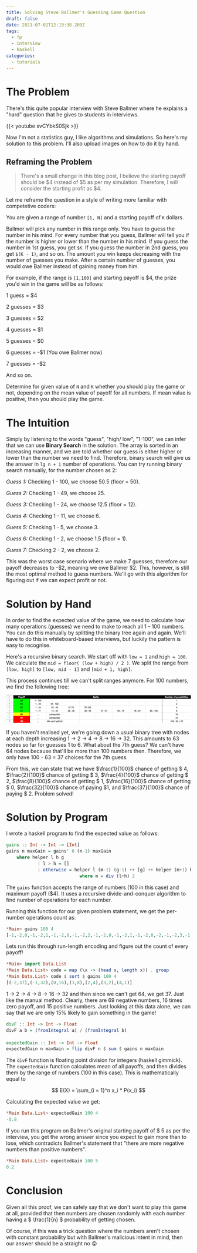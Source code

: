 ```yaml
---
title: Solving Steve Ballmer's Guessing Game Question
draft: false
date: 2021-07-02T12:19:38.209Z
tags:
  - fp
  - interview
  - haskell
categories:
  - tutorials
---
```

# The Problem

There's this quite popular interview with Steve Ballmer where he explains a "hard" question that he gives to students in interviews.

{{< youtube svCYbkS0Sjk >}}

Now I'm not a statistics guy, I like algorithms and simulations. So here's my solution to this problem. I'll also upload images on how to do it by hand.

## Reframing the Problem

> There's a small change in this blog post, I believe the starting payoff should be $4 instead of $5 as per my simulation. Therefore, I will consider the starting profit as $4.

Let me reframe the question in a style of writing more familiar with competetive coders:

You are given a range of number `[1, N]` and a starting payoff of `K` dollars.

Ballmer will pick any number in this range only. You have to guess the number in his mind. For every number that you guess, Ballmer will tell you if the number is higher or lower than the number in his mind. If you guess the number in 1st guess, you get `$K`. If you guess the number in 2nd guess, you get `$(K - 1)`, and so on. The amount you win keeps decreasing with the number of guesses you make. After a certain number of guesses, you would owe Ballmer instead of gaining money from him.

For example, if the range is `[1,100]` and starting payoff is $4, the prize you'd win in the game will be as follows:

1 guess = $4

2 guesses = $3

3 guesses = $2

4 guesses = $1

5 guesses = $0

6 guesses = -$1 (You owe Ballmer now)

7 guesses = -$2

And so on.

Determine for given value of `N` and `K` whether you should play the game or not, depending on the mean value of payoff for all numbers. If mean value is positive, then you should play the game.

# The Intuition

Simply by listening to the words "guess", "high/ low", "1-100", we can infer that we can use **Binary Search** in the solution. The array is sorted in an increasing manner, and we are told whether our guess is either higher or lower than the number we need to find. Therefore, binary search will give us the answer in `lg n + 1` number of operations. You can try running binary search manually, for the number chosen as 2:

*Guess 1:* Checking 1 - 100, we choose 50.5 (floor = 50).

*Guess 2:* Checking 1 - 49, we choose 25.

*Guess 3:* Checking 1 - 24, we choose 12.5 (floor = 12).

*Guess 4:* Checking 1 - 11, we choose 6.

*Guess 5:* Checking 1 - 5, we choose 3.

*Guess 6:* Checking 1 - 2, we choose 1.5 (floor = 1).

*Guess 7:* Checking 2 - 2, we choose 2.

This was the worst case scenario where we make 7 guesses, therefore our payoff decreases to -\$2, meaning we owe Ballmer \$2. This, however, is still the most optimal method to guess numbers. We'll go with this algorithm for figuring out if we can expect profit or not.

# Solution by Hand

In order to find the expected value of the game, we need to calculate how many operations (guesses) we need to make to reach all 1 - 100 numbers. You can do this manually by splitting the binary tree again and again. We'll have to do this in whiteboard-based interviews, but luckily the pattern is easy to recognise.

Here's a recursive binary search. We start off with `low = 1` and `high = 100`. We calculate the `mid = floor( (low + high) / 2 )`. We split the range from `[low, high]` to `[low, mid - 1]` and `[mid + 1, high]`. 

This process continues till we can't split ranges anymore. For 100 numbers, we find the following tree:

![Excel sheet showing relation 1->2->4->8->16->32 then 100-63 = 37](/uploads/ballmermanual.png "Recursive Binary Search")

If you haven't realised yet, we're going down a usual binary tree with nodes at each depth increasing 1 -> 2 -> 4 -> 8 -> 16 -> 32. This amounts to 63 nodes so far for guesses 1 to 6. What about the 7th guess? We can't have 64 nodes because that'll be more than 100 numbers then. Therefore, we only have 100 - 63 = 37 choices for the 7th guess.

From this, we can state that we have $\frac{1}{100}$ chance of getting $ 4, $\frac{2}{100}$ chance of getting $ 3, $\frac{4}{100}$ chance of getting $ 2, $\frac{8}{100}$ chance of getting $ 1, $\frac{16}{100}$ chance of getting $ 0, $\frac{32}{100}$ chance of paying \$1, and $\frac{37}{100}$ chance of paying $ 2. Problem solved!

# Solution by Program

I wrote a haskell program to find the expected value as follows:

```haskell
gains :: Int -> Int -> [Int]
gains n maxGain = gains' 0 (n-1) maxGain
    where helper l h g
            | l > h = []
            | otherwise = helper l (m-1) (g-1) ++ [g] ++ helper (m+1) h (g-1)
                            where m = div (l+h) 2
```

The `gains` function accepts the range of numbers (100 in this case) and maximum payoff ($4). It uses a recursive divide-and-conquer algorithm to find number of operations for each number.

Running this function for our given problem statement, we get the per-number operations count as:

```haskell
*Main> gains 100 4
[-1,-2,0,-1,-2,1,-1,-2,0,-1,-2,2,-1,-2,0,-1,-2,1,-1,-2,0,-2,-1,-2,3,-1,-2,0,-1,-2,1,-1,-2,0,-1,-2,2,-1,-2,0,-1,-2,1,-1,-2,0,-2,-1,-2,4,-1,-2,0,-1,-2,1,-1,-2,0,-1,-2,2,-1,-2,0,-1,-2,1,-1,-2,0,-2,-1,-2,3,-1,-2,0,-1,-2,1,-1,-2,0,-2,-1,-2,2,-1,-2,0,-1,-2,1,-1,-2,0,-2,-1,-2]
```

Lets run this through run-length encoding and figure out the count of every payoff!

```haskell
*Main> import Data.List
*Main Data.List> code = map (\x -> (head x, length x)) . group
*Main Data.List> code $ sort $ gains 100 4
[(-2,37),(-1,32),(0,16),(1,8),(2,4),(3,2),(4,1)]
```

1 -> 2 -> 4 -> 8 -> 16 -> 32 and then since we can't get 64, we get 37.  Just like the manual method. Clearly, there are 69 negative numbers, 16 times zero payoff, and 15 positive numbers. Just looking at this data alone, we can say that we are only 15% likely to gain something in the game!

```haskell
divF :: Int -> Int -> Float
divF a b = (fromIntegral a) / (fromIntegral b)

expectedGain :: Int -> Int -> Float
expectedGain n maxGain = flip divF n $ sum $ gains n maxGain
```

The `divF` function is floating point division for integers (haskell gimmick). The `expectedGain` function calculates mean of all payoffs, and then divides them by the range of numbers (100 in this case). This is mathematically equal to

$$ E(X) = \sum_{i = 1}^n x_i * P(x_i) $$

Calculating the expected value we get:

```haskell
*Main Data.List> expectedGain 100 4
-0.8
```

If you run this program on Ballmer's original starting payoff of $ 5 as per the interview, you get the wrong answer since you expect to gain more than to lose, which contradicts Ballmer's statement that "there are more negative numbers than positive numbers".

```haskell
*Main Data.List> expectedGain 100 5
0.2
```

# Conclusion

Given all this proof, we can safely say that we don't want to play this game at all, provided that then numbers are chosen randomly with each number having a $ \frac{1}{n} $ probability of getting chosen.

Of course, if this was a trick question where the numbers aren't chosen with constant probability but with Ballmer's malicious intent in mind, then our answer should be a straight no 😛